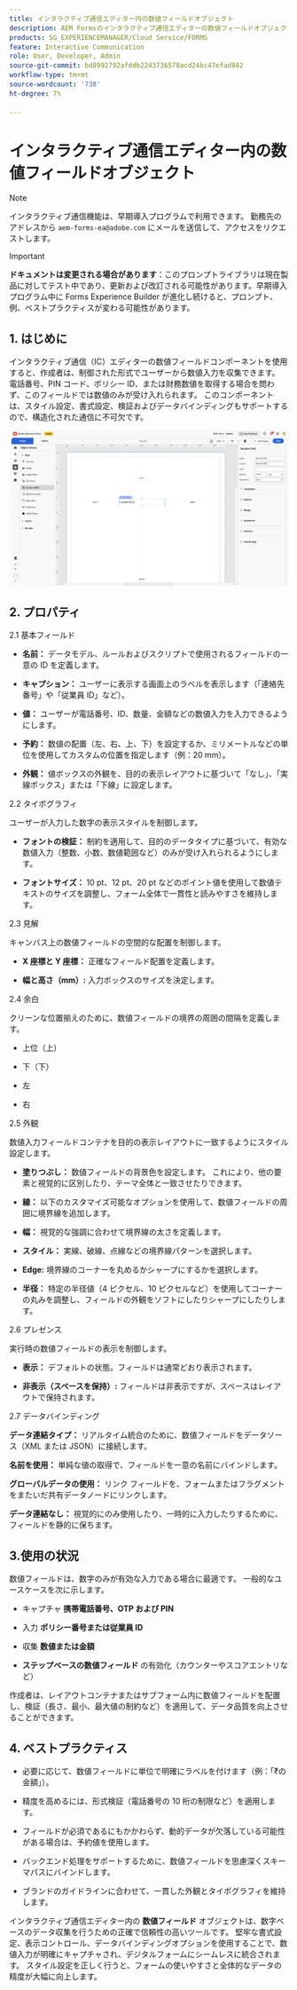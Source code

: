 ```yaml
---
title: インタラクティブ通信エディター内の数値フィールドオブジェクト
description: AEM Formsのインタラクティブ通信エディターの数値フィールドオブジェクトを使用すると、作成者は制御された形式でユーザーから数値入力を収集できます。
products: SG_EXPERIENCEMANAGER/Cloud Service/FORMS
feature: Interactive Communication
role: User, Developer, Admin
source-git-commit: bd8992792afddb2243736578acd24bc47efad842
workflow-type: tm+mt
source-wordcount: '738'
ht-degree: 7%

---
```



# インタラクティブ通信エディター内の数値フィールドオブジェクト

>[!NOTE]
>
> インタラクティブ通信機能は、早期導入プログラムで利用できます。 勤務先のアドレスから `aem-forms-ea@adobe.com` にメールを送信して、アクセスをリクエストします。

>[!IMPORTANT]
>
> **ドキュメントは変更される場合があります**：このプロンプトライブラリは現在製品に対してテスト中であり、更新および改訂される可能性があります。早期導入プログラム中に Forms Experience Builder が進化し続けると、プロンプト、例、ベストプラクティスが変わる可能性があります。

## &#x200B;1. はじめに

インタラクティブ通信（IC）エディターの数値フィールドコンポーネントを使用すると、作成者は、制御された形式でユーザーから数値入力を収集できます。 電話番号、PIN コード、ポリシー ID、または財務数値を取得する場合を問わず、このフィールドでは数値のみが受け入れられます。 このコンポーネントは、スタイル設定、書式設定、検証およびデータバインディングもサポートするので、構造化された通信に不可欠です。

![IC 文書の検索 ](/help/forms/interactive-communication/assets/numericfield.png)

## &#x200B;2. プロパティ

2.1 基本フィールド

- **名前：** データモデル、ルールおよびスクリプトで使用されるフィールドの一意の ID を定義します。

- **キャプション：** ユーザーに表示する画面上のラベルを表示します（「連絡先番号」や「従業員 ID」など）。

- **値：** ユーザーが電話番号、ID、数量、金額などの数値入力を入力できるようにします。

- **予約：** 数値の配置（左、右、上、下）を設定するか、ミリメートルなどの単位を使用してカスタムの位置を指定します（例：20 mm）。

- **外観：** 値ボックスの外観を、目的の表示レイアウトに基づいて「なし」、「実線ボックス」または「下線」に設定します。

2.2 タイポグラフィ

ユーザーが入力した数字の表示スタイルを制御します。

- **フォントの検証：** 制約を適用して、目的のデータタイプに基づいて、有効な数値入力（整数、小数、数値範囲など）のみが受け入れられるようにします。

- **フォントサイズ：** 10 pt、12 pt、20 pt などのポイント値を使用して数値テキストのサイズを調整し、フォーム全体で一貫性と読みやすさを維持します。

2.3 見解

キャンバス上の数値フィールドの空間的な配置を制御します。

- **X 座標と Y 座標：** 正確なフィールド配置を定義します。

- **幅と高さ（mm）:** 入力ボックスのサイズを決定します。

2.4 余白

クリーンな位置揃えのために、数値フィールドの境界の周囲の間隔を定義します。

- 上位（上）

- 下（下）

- 左

- 右

2.5 外観

数値入力フィールドコンテナを目的の表示レイアウトに一致するようにスタイル設定します。

- **塗りつぶし：** 数値フィールドの背景色を設定します。 これにより、他の要素と視覚的に区別したり、テーマ全体と一致させたりできます。

- **線：** 以下のカスタマイズ可能なオプションを使用して、数値フィールドの周囲に境界線を追加します。

- **幅：** 視覚的な強調に合わせて境界線の太さを定義します。

- **スタイル：** 実線、破線、点線などの境界線パターンを選択します。

- **Edge:** 境界線のコーナーを丸めるかシャープにするかを選択します。

- **半径：** 特定の半径値（4 ピクセル、10 ピクセルなど）を使用してコーナーの丸みを調整し、フィールドの外観をソフトにしたりシャープにしたりします。

2.6 プレゼンス

実行時の数値フィールドの表示を制御します。

- **表示：** デフォルトの状態。フィールドは通常どおり表示されます。

- **非表示（スペースを保持）:** フィールドは非表示ですが、スペースはレイアウトで保持されます。

2.7 データバインディング

**データ連結タイプ：** リアルタイム統合のために、数値フィールドをデータソース（XML または JSON）に接続します。

**名前を使用：** 単純な値の取得で、フィールドを一意の名前にバインドします。

**グローバルデータの使用：** リンク フィールドを、フォームまたはフラグメントをまたいだ共有データノードにリンクします。

**データ連結なし：** 視覚的にのみ使用したり、一時的に入力したりするために、フィールドを静的に保ちます。

## 3.使用の状況

数値フィールドは、数字のみが有効な入力である場合に最適です。 一般的なユースケースを次に示します。

- キャプチャ **携帯電話番号、OTP および PIN**

- 入力 **ポリシー番号または従業員 ID**

- 収集 **数値または金額**

- **ステップベースの数値フィールド** の有効化（カウンターやスコアエントリなど）

作成者は、レイアウトコンテナまたはサブフォーム内に数値フィールドを配置し、検証（長さ、最小、最大値の制約など）を適用して、データ品質を向上させることができます。

## &#x200B;4. ベストプラクティス

- 必要に応じて、数値フィールドに単位で明確にラベルを付けます（例：「₹の金額」）。

- 精度を高めるには、形式検証（電話番号の 10 桁の制限など）を適用します。

- フィールドが必須であるにもかかわらず、動的データが欠落している可能性がある場合は、予約値を使用します。

- バックエンド処理をサポートするために、数値フィールドを思慮深くスキーマパスにバインドします。

- ブランドのガイドラインに合わせて、一貫した外観とタイポグラフィを維持します。

インタラクティブ通信エディター内の **数値フィールド** オブジェクトは、数字ベースのデータ収集を行うための正確で信頼性の高いツールです。 堅牢な書式設定、表示コントロール、データバインディングオプションを使用することで、数値入力が明確にキャプチャされ、デジタルフォームにシームレスに統合されます。 スタイル設定を正しく行うと、フォームの使いやすさと全体的なデータの精度が大幅に向上します。


